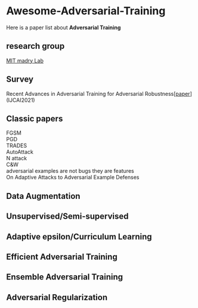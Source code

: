 # Awesome-Adversarial-Training
Here is a paper list about **Adversarial Training**
## research group
[MIT madry Lab](http://madry-lab.ml/)

## Survey
Recent Advances in Adversarial Training for Adversarial Robustness[[paper](https://www.ijcai.org/proceedings/2021/0591.pdf)](IJCAI2021)  

## Classic papers
FGSM    
PGD    
TRADES    
AutoAttack    
N attack    
C&W    
adversarial examples are not bugs they are features    
On Adaptive Attacks to Adversarial Example Defenses    

## Data Augmentation
## Unsupervised/Semi-supervised
## Adaptive epsilon/Curriculum Learning
## Efficient Adversarial Training
## Ensemble Adversarial Training
## Adversarial Regularization
